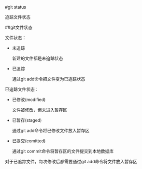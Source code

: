 #git status

追踪文件状态

##git文件状态

文件状态：

+   未追踪
    
    新建的文件都是未追踪状态

+   已追踪
    
    通过git add命令把文件变为已追踪状态

已追踪文件状态：

+   已修改(modified)
    
    文件被修改，但未进入暂存区

+   已暂存(staged)
    
    通过git add命令将已修改文件放入暂存区

+   已提交(comitted)
    
    通过git commit命令将暂存区的文件提交到本地数据库

对于已追踪文件，每次修改后都需要通过git add命令将文件放入暂存区